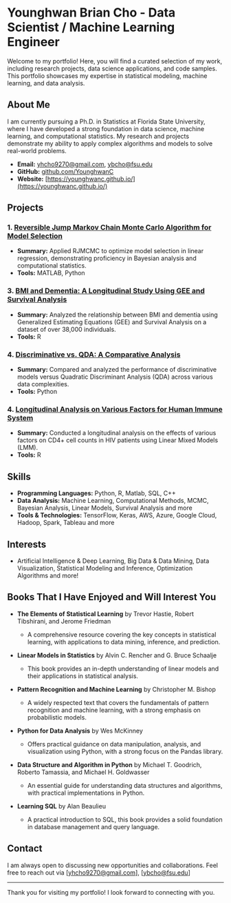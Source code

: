 # Younghwan Brian Cho - Data Scientist / Machine Learning Engineer

Welcome to my portfolio! Here, you will find a curated selection of my work, including research projects, data science applications, and code samples. This portfolio showcases my expertise in statistical modeling, machine learning, and data analysis.

## About Me
I am currently pursuing a Ph.D. in Statistics at Florida State University, where I have developed a strong foundation in data science, machine learning, and computational statistics. My research and projects demonstrate my ability to apply complex algorithms and models to solve real-world problems.

- **Email:** yhcho9270@gmail.com, ybcho@fsu.edu
- **GitHub:** [github.com/YounghwanC](https://github.com/YounghwanC)
- **Website:** [https://younghwanc.github.io/](https://younghwanc.github.io/)

## Projects

### 1. [Reversible Jump Markov Chain Monte Carlo Algorithm for Model Selection](https://github.com/YounghwanC/RJMCMC-algorithm.git)
- **Summary:** Applied RJMCMC to optimize model selection in linear regression, demonstrating proficiency in Bayesian analysis and computational statistics.
- **Tools:** MATLAB, Python

### 3. [BMI and Dementia: A Longitudinal Study Using GEE and Survival Analysis](https://github.com/YounghwanC/longitudinal-bmi-dementia.git)
- **Summary:** Analyzed the relationship between BMI and dementia using Generalized Estimating Equations (GEE) and Survival Analysis on a dataset of over 38,000 individuals.
- **Tools:** R

### 4. [Discriminative vs. QDA: A Comparative Analysis](https://github.com/YounghwanC/discriminative-vs-QDA-comparative-analysis.git)
- **Summary:** Compared and analyzed the performance of discriminative models versus Quadratic Discriminant Analysis (QDA) across various data complexities.
- **Tools:** Python

### 4. [Longitudinal Analysis on Various Factors for Human Immune System](https://github.com/YounghwanC/longitudinal-analysis.git)
- **Summary:** Conducted a longitudinal analysis on the effects of various factors on CD4+ cell counts in HIV patients using Linear Mixed Models (LMM).
- **Tools:** R

## Skills

- **Programming Languages:** Python, R, Matlab, SQL, C++
- **Data Analysis:** Machine Learning, Computational Methods, MCMC, Bayesian Analysis, Linear Models, Survival Analysis and more
- **Tools & Technologies:** TensorFlow, Keras, AWS, Azure, Google Cloud, Hadoop, Spark, Tableau and more

## Interests

- Artificial Intelligence & Deep Learning, Big Data & Data Mining, Data Visualization, Statistical Modeling and Inference, Optimization Algorithms and more!

## Books That I Have Enjoyed and Will Interest You

- **The Elements of Statistical Learning** by Trevor Hastie, Robert Tibshirani, and Jerome Friedman
  - A comprehensive resource covering the key concepts in statistical learning, with applications to data mining, inference, and prediction.
  
- **Linear Models in Statistics** by Alvin C. Rencher and G. Bruce Schaalje
  - This book provides an in-depth understanding of linear models and their applications in statistical analysis.

- **Pattern Recognition and Machine Learning** by Christopher M. Bishop
  - A widely respected text that covers the fundamentals of pattern recognition and machine learning, with a strong emphasis on probabilistic models.

- **Python for Data Analysis** by Wes McKinney
  - Offers practical guidance on data manipulation, analysis, and visualization using Python, with a strong focus on the Pandas library.

- **Data Structure and Algorithm in Python** by Michael T. Goodrich, Roberto Tamassia, and Michael H. Goldwasser
  - An essential guide for understanding data structures and algorithms, with practical implementations in Python.

- **Learning SQL** by Alan Beaulieu
  - A practical introduction to SQL, this book provides a solid foundation in database management and query language.


## Contact
I am always open to discussing new opportunities and collaborations. Feel free to reach out via [yhcho9270@gmail.com], [ybcho@fsu.edu]

---

Thank you for visiting my portfolio! I look forward to connecting with you.

